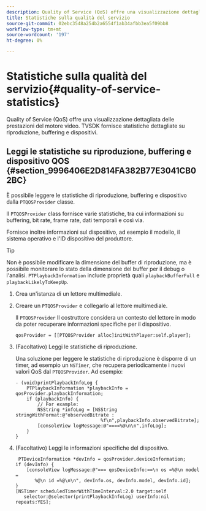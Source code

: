 ```yaml
---
description: Quality of Service (QoS) offre una visualizzazione dettagliata delle prestazioni del motore video. TVSDK fornisce statistiche dettagliate su riproduzione, buffering e dispositivi.
title: Statistiche sulla qualità del servizio
source-git-commit: 02ebc3548a254b2a6554f1ab34afbb3ea5f09bb8
workflow-type: tm+mt
source-wordcount: '197'
ht-degree: 0%

---
```


# Statistiche sulla qualità del servizio{#quality-of-service-statistics}

Quality of Service (QoS) offre una visualizzazione dettagliata delle prestazioni del motore video. TVSDK fornisce statistiche dettagliate su riproduzione, buffering e dispositivi.

## Leggi le statistiche su riproduzione, buffering e dispositivo QOS {#section_9996406E2D814FA382B77E3041CB02BC}

È possibile leggere le statistiche di riproduzione, buffering e dispositivo dalla `PTQOSProvider` classe.

Il `PTQOSProvider` class fornisce varie statistiche, tra cui informazioni su buffering, bit rate, frame rate, dati temporali e così via.

Fornisce inoltre informazioni sul dispositivo, ad esempio il modello, il sistema operativo e l&#39;ID dispositivo del produttore.

>[!TIP]
>
>Non è possibile modificare la dimensione del buffer di riproduzione, ma è possibile monitorare lo stato della dimensione del buffer per il debug o l&#39;analisi. `PTPlaybackInformation` include proprietà quali `playbackBufferFull` e `playbackLikelyToKeepUp`.

1. Crea un&#39;istanza di un lettore multimediale.
1. Creare un `PTQOSProvider` e collegarlo al lettore multimediale.

   Il `PTQOSProvider` Il costruttore considera un contesto del lettore in modo da poter recuperare informazioni specifiche per il dispositivo.

   ```
   qosProvider = [[PTQOSProvider alloc]initWithPlayer:self.player]; 
   ```

1. (Facoltativo) Leggi le statistiche di riproduzione.

   Una soluzione per leggere le statistiche di riproduzione è disporre di un timer, ad esempio un `NSTimer`, che recupera periodicamente i nuovi valori QoS dal `PTQOSProvider`. Ad esempio:

   ```
   - (void)printPlaybackInfoLog { 
       PTPlaybackInformation *playbackInfo = qosProvider.playbackInformation;  
       if (playbackInfo) { 
           // For example: 
           NSString *infoLog = [NSString stringWithFormat:@"observedBitrate :  
                                  %f\n",playbackInfo.observedBitrate]; 
           [consoleView logMessage:@"====%@\n\n",infoLog]; 
       } 
   }
   ```

1. (Facoltativo) Leggi le informazioni specifiche del dispositivo.

   ```
    PTDeviceInformation *devInfo = qosProvider.deviceInformation; 
   if (devInfo) { 
       [consoleView logMessage:@"=== qosDeviceInfo:==\n os =%@\n model =  
          %@\n id =%@\n\n", devInfo.os, devInfo.model, devInfo.id]; 
   } 
   [NSTimer scheduledTimerWithTimeInterval:2.0 target:self  
      selector:@selector(printPlaybackInfoLog) userInfo:nil repeats:YES];
   ```
